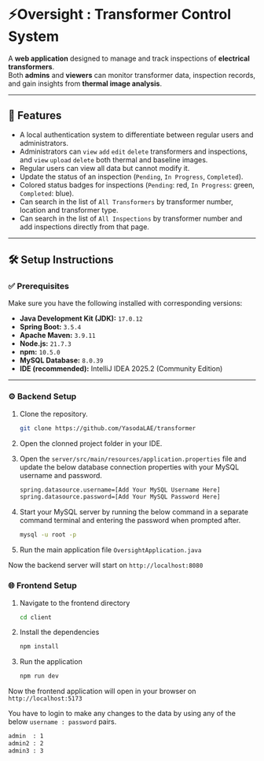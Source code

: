 # ⚡Oversight : Transformer Control System

A **web application** designed to manage and track inspections of **electrical transformers**.  
Both **admins** and **viewers** can monitor transformer data, inspection records, and gain insights from **thermal image analysis**.

---

## 📑 Features
- A local authentication system to differentiate between regular users and administrators.
- Administrators can `view` `add` `edit` `delete` transformers and inspections, and `view` `upload` `delete` both thermal and baseline images.
- Regular users can view all data but cannot modify it.
- Update the status of an inspection (`Pending`, `In Progress`, `Completed`).
- Colored status badges for inspections (`Pending`: red, `In Progress`: green, `Completed`: blue).
- Can search in the list of `All Transformers` by transformer number, location and transformer type.
- Can search in the list of `All Inspections` by transformer number and add inspections directly from that page.



---

## 🛠️ Setup Instructions

### ✅ Prerequisites
Make sure you have the following installed with corresponding versions:

- **Java Development Kit (JDK):** `17.0.12`  
- **Spring Boot:** `3.5.4`  
- **Apache Maven:** `3.9.11`  
- **Node.js:** `21.7.3`  
- **npm:** `10.5.0`  
- **MySQL Database:** `8.0.39`  
- **IDE (recommended):** IntelliJ IDEA 2025.2 (Community Edition)

---

### ⚙️ Backend Setup
1. Clone the repository.
   ```bash
   git clone https://github.com/YasodaLAE/transformer
2. Open the clonned project folder in your IDE.
   
3. Open the `server/src/main/resources/application.properties` file and update the below database connection properties with your MySQL username and password.
   ```bash
   spring.datasource.username=[Add Your MySQL Username Here]
   spring.datasource.password=[Add Your MySQL Password Here]
5. Start your MySQL server by running the below command in a separate command terminal and entering the password when prompted after.
   ```bash
   mysql -u root -p
6. Run the main application file `OversightApplication.java`

Now the backend server will start on `http://localhost:8080`

### 🌐 Frontend Setup
1. Navigate to the frontend directory
   ```bash
   cd client
2. Install the dependencies
   ```bash
   npm install
3. Run the application
   ```bash
   npm run dev

Now the frontend application will open in your browser on `http://localhost:5173`

You have to login to make any changes to the data by using any of the below `username : password` pairs.
   ```bash
admin  : 1
admin2 : 2
admin3 : 3


